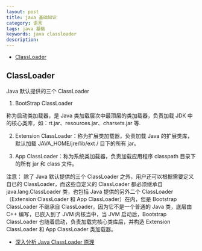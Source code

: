 ```yaml
---
layout: post
title: java 基础知识
category: 语言
tags: java 基础
keywords: java classloader
description:
---
```


- [ClassLoader](#ClassLoader)

## <span id="ClassLoadere">ClassLoader<span id="包-package">

Java 默认提供的三个 ClassLoader

1. BootStrap ClassLoader

称为启动类加载器，是 Java 类加载层次中最顶层的类加载器，负责加载 JDK 中的核心类库，如：rt.jar、resources.jar、charsets.jar 等.

2. Extension ClassLoader：称为扩展类加载器，负责加载 Java 的扩展类库，默认加载 JAVA_HOME/jre/lib/ext / 目下的所有 jar。

3. App ClassLoader：称为系统类加载器，负责加载应用程序 classpath 目录下的所有 jar 和 class 文件。

注意： 除了 Java 默认提供的三个 ClassLoader 之外，用户还可以根据需要定义自已的 ClassLoader，而这些自定义的 ClassLoader 都必须继承自 java.lang.ClassLoader 类，也包括 Java 提供的另外二个 ClassLoader（Extension ClassLoader 和 App ClassLoader）在内，但是 Bootstrap ClassLoader 不继承自 ClassLoader，因为它不是一个普通的 Java 类，底层由 C++ 编写，已嵌入到了 JVM 内核当中，当 JVM 启动后，Bootstrap ClassLoader 也随着启动，负责加载完核心类库后，并构造 Extension ClassLoader 和 App ClassLoader 类加载器。

* [深入分析 Java ClassLoader 原理](http://www.importnew.com/15362.html)

